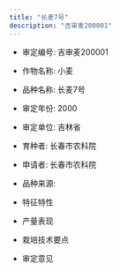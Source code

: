```yaml
---
title: "长麦7号"
description: "吉审麦200001"
---
```

* 审定编号:  吉审麦200001

*  作物名称:  小麦

*  品种名称:  长麦7号

*  审定年份:  2000

*  审定单位:  吉林省

* 育种者:  长春市农科院

*  申请者:  长春市农科院

*  品种来源:  

*  特征特性



*  产量表现


*  栽培技术要点


*  审定意见

